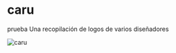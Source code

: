 # caru
prueba
Una recopilación de logos de varios diseñadores

![caru](https://user-images.githubusercontent.com/51276791/213898045-0dd5c356-03bd-4a0e-8487-6d3673728081.png)
